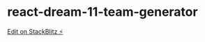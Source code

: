 # react-dream-11-team-generator

[Edit on StackBlitz ⚡️](https://stackblitz.com/edit/react-dream-11-team-generator)